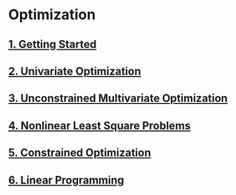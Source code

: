 # Optimization

## [1.  Getting Started](https://github.com/nickovchinnikov/NumericalPython/blob/master/2.2.Optimization/1.GettingStarted.ipynb)

## [2. Univariate Optimization](https://github.com/nickovchinnikov/NumericalPython/blob/master/2.2.Optimization/2.UnivariateOptimization.ipynb)

## [3. Unconstrained Multivariate Optimization](https://github.com/nickovchinnikov/NumericalPython/blob/master/2.2.Optimization/3.UnconstrainedMultivariateOptimization.ipynb)

## [4. Nonlinear Least Square Problems](https://github.com/nickovchinnikov/NumericalPython/blob/master/2.2.Optimization/4.NonlinearLeastSquareProblems.ipynb)

## [5. Constrained Optimization](https://github.com/nickovchinnikov/NumericalPython/blob/master/2.2.Optimization/5.ConstrainedOptimization.ipynb)

## [6. Linear Programming](https://github.com/nickovchinnikov/NumericalPython/blob/master/2.2.Optimization/6.LinearProgramming.ipynb)
